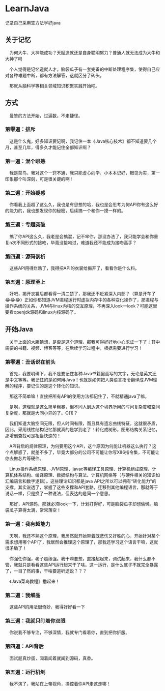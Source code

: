 # LearnJava
记录自己采用笨方法学好java

## 关于记忆
&ensp;&ensp;为何大牛、大神能成功？天赋造就还是自身聪明努力？普通人就无法成为大牛和大神了吗

&ensp;&ensp;个人觉得是记忆造就人才，脑袋瓜子有一套完备的中断处理程序集，使得自己应对各种难题中断，都有方法解答，这就区分了砖头。

&ensp;&ensp;那就从脑科学等相关领域知识积累实践开始吧。

## 方式
&ensp;&ensp;最笨的方法开始，过遍数，不走捷径。

### 第零遍：排斥
&ensp;&ensp;这是什么鬼，好多知识要记啊，我记住一本《Java核心技术》都不知道要几个月，甚至几年，得多久才能记住全部知识啊？

### 第一遍：混个眼熟
&ensp;&ensp;我是菜鸟，我对这个一窍不通，我只能虚心向学，小本本记好，眼见为实，第一印象那个叫深刻，可是很关键的啊！

### 第二遍：开始疑惑
&ensp;&ensp;你看我上面超了这么久，我也是有思想的哈，我也是会思考为何API你有这么好的能力的，我也想发现你的秘密，后续搞一个和你一摸一样的。

### 第三遍：专题突破
&ensp;&ensp;搞了你API这么久，我老是会搞混，记不牢你，那没办法了，我只能学会和你重复n次不同形式的接吻，毕竟没接吻过，难道我还不能成为接吻高手？

### 第四遍：源码剖析
&ensp;&ensp;这些API用得烂熟了，我得把API的衣裳给揭开了，看看你是什么料。

### 第五遍：原理至上
&ensp;&ensp;好吧，揭开衣裳后都看得一清二楚了，那我还不赶紧深入内部？（算是开车了😂😂😂）正如你都知道JVM进程运行时虚拟内存中的各种变化操作了，那进程与操作系统的关系，JVM与linux内核的交互原理，不再深入look一look？可能这里要看openjdk源码和linux内核源码了。




## 开始Java
&ensp;&ensp;关于上面的大胆猜想，是否是这个道理，那我可得好好地小心求证一下了！其中需要的书籍、视频、博客等等，在后续学习过程中，根据需要进行学习！

### 第零遍：丑话说在前头
&ensp;&ensp;首先，我要明确下，我不是要记住各种Java书籍里面写的文字，无论是英文还是中文等等。我记住的是如何用Java！也就是如何把人类语言指令翻译成JVM理解的程序，要记住的是这个转化的知识。

&ensp;&ensp;那这不简单嘛！直接把所有API的使用方法都记住了，不就精通java了嘛。

&ensp;&ensp;是啊，道理就是这么简单粗暴，但不同人到达这个境界所用的时间复杂度和空间复杂度，那就是大同小异的了。O(1)？

&ensp;&ensp;我们知道大脑空间无限，但人时间有限，而且具有遗忘曲线特征，这就很矛盾，因此，采用线性结构记忆那就真的是学到老了！转化成树形，图形结构关系记忆，那增删查找可是相当快速的！

&ensp;&ensp;API背后的规律原理，为何要用这个API，这个原因为何能让机器这么执行？这个点解惑了，就差不多了，毕竟大部分的公司不可能让你写X86指令集，不可能让你去做芯片等硬件。

&ensp;&ensp;Linux操作系统原理、JVM原理、javac等编译工具原理、计算机组成原理、计算机体系结构、编译原理、数据结构与算法、计算机网络等（与硬件相关的知识如汇编语言和数字逻辑）。这些理论知识都是java API之所以可以拥有“转化能力”的支撑。其实说透了，掌握了这些支撑和API套路，迁移到其他编程语言，那就等于说话一样，只是换了一种说法，但表达的是同一个意思。

&ensp;&ensp;那好，API源码，那就必须look一下，计划打得好，可是脑袋瓜子却想偷懒。脑袋瓜子算得太满，常常落空！


### 第一遍：我有超能力

&ensp;&ensp;天啊，我还不熟这个原理，我居然就开始带着既悲伤又好胜的心，开始针对某个需求想用哪个API了，我居然会推理这个原理了，那我还学习这个语言干嘛，这就很矛盾了！

&ensp;&ensp;你强任你强，老子超级强。我干嘛要想，直接超起来，调试起来，我什么都不管，我就只是看看这些API运行起来干了啥。这一运行，是什么底子不就完全暴露了，一目了然的事，干啥要道听途说？？？

&ensp;&ensp;《Java菜鸟教程》撸起来！


### 第二遍：我细品
&ensp;&ensp;这些API的用法很奇妙，我得好好看一下

### 第三遍：我就只盯着你双眼
&ensp;&ensp;你说我不够专注，不够深情，我就专门看着你，直到把你折服。
### 第四遍：API背后
&ensp;&ensp;面试题真炒蛋，闻着闻着就闻到源码，真香。
### 第五遍：运行机制
&ensp;&ensp;我不演了，我站在上帝视角，操控着你API走这走哪！